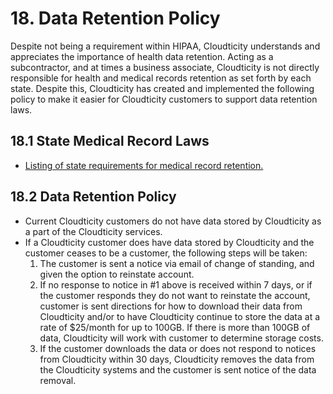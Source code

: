 # 18. Data Retention Policy

Despite not being a requirement within HIPAA, Cloudticity understands and appreciates the importance of health data retention. Acting as a subcontractor, and at times a business associate, Cloudticity is not directly responsible for health and medical records retention as set forth by each state. Despite this, Cloudticity has created and implemented the following policy to make it easier for Cloudticity customers to support data retention laws.

## 18.1 State Medical Record Laws

* [Listing of state requirements for medical record retention.](http://www.healthit.gov/sites/default/files/appa7-1.pdf)

## 18.2 Data Retention Policy

* Current Cloudticity customers do not have data stored by Cloudticity as a part of the Cloudticity services.
* If a Cloudticity customer does have data stored by Cloudticity and the customer ceases to be a customer, the following steps will be taken:
  1. The customer is sent a notice via email of change of standing, and given the option to reinstate account.
  2. If no response to notice in #1 above is received within 7 days, or if the customer responds they do not want to reinstate the account, customer is sent directions for how to download their data from Cloudticity and/or to have Cloudticity continue to store the data at a rate of $25/month for up to 100GB. If there is more than 100GB of data, Cloudticity will work with customer to determine storage costs.
  3. If the customer downloads the data or does not respond to notices from Cloudticity within 30 days, Cloudticity removes the data from the Cloudticity systems and the customer is sent notice of the data removal.
